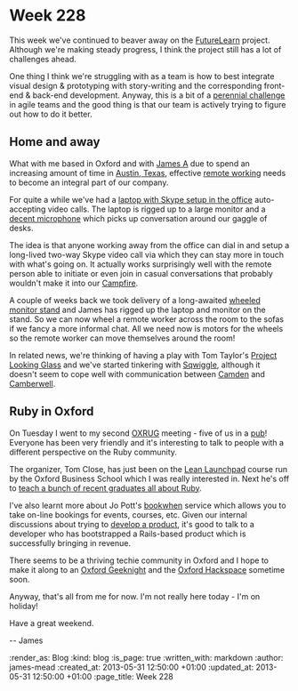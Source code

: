 Week 228
========

This week we've continued to beaver away on the [FutureLearn](http://futurelearn.com/) project. Although we're making steady progress, I think the project still has a lot of challenges ahead.

One thing I think we're struggling with as a team is how to best integrate visual design & prototyping with story-writing and the corresponding front-end & back-end development. Anyway, this is a bit of a [perennial challenge](http://www.agileproductdesign.com/blog/emerging_best_agile_ux_practice.html) in agile teams and the good thing is that our team is actively trying to figure out how to do it better.

## Home and away

What with me based in Oxford and with [James A](/james-adam) due to spend an increasing amount of time in [Austin, Texas](https://maps.google.com/maps?q=austin), effective [remote working](/working-remotely) needs to become an integral part of our company.

For quite a while we've had a [laptop with Skype setup in the office](/week-212#remote-working) auto-accepting video calls. The laptop is rigged up to a large monitor and a [decent microphone](http://bluemic.com/snowball/) which picks up conversation around our gaggle of desks.

The idea is that anyone working away from the office can dial in and setup a long-lived two-way Skype video call via which they can stay more in touch with what's going on. It actually works surprisingly well with the remote person able to initiate or even join in casual conversations that probably wouldn't make it into our [Campfire](http://campfirenow.com).

A couple of weeks back we took delivery of a long-awaited [wheeled monitor stand](http://www.amazon.co.uk/dp/B007BP3612) and James has rigged up the laptop and monitor on the stand. So we can now wheel a remote worker across the room to the sofas if we fancy a more informal chat. All we need now is motors for the wheels so the remote worker can move themselves around the room!

In related news, we're thinking of having a play with Tom Taylor's [Project Looking Glass](http://scraplab.net/project-looking-glass/) and we've started tinkering with [Sqwiggle](/week-222-links#sqwiggle----remote-working-made-awesomehttpwwwsqwigglecom), although it doesn't seem to cope well with communication between [Camden](http://www.open.ac.uk/) and [Camberwell](/tom-ward).

## Ruby in Oxford

On Tuesday I went to my second [OXRUG](http://oxrug.org) meeting - five of us in a [pub](http://kingsarmsoxford.co.uk/)! Everyone has been very friendly and it's interesting to talk to people with a different perspective on the Ruby community.

The organizer, Tom Close, has just been on the [Lean Launchpad](http://www.sbs.ox.ac.uk/centres/entrepreneurship/venturecreation/SeedFund/Pages/LeanLaunchpad.aspx) course run by the Oxford Business School which I was really interested in. Next he's off to [teach a bunch of recent graduates all about Ruby](http://www.entrepreneurfirst.org.uk/).

I've also learnt more about Jo Pott's [bookwhen](http://bookwhen.com/) service which allows you to take on-line bookings for events, courses, etc. Given our internal discussions about trying to [develop a product](/week-210#products-and-services), it's good to talk to a developer who has bootstrapped a Rails-based product which is successfully bringing in revenue.

There seems to be a thriving techie community in Oxford and I hope to make it along to an [Oxford Geeknight](http://oxford.geeknights.net/) and the [Oxford Hackspace](http://oxhack.org/) sometime soon.

Anyway, that's all from me for now. I'm not really here today - I'm on holiday!

Have a great weekend.

-- James

:render_as: Blog
:kind: blog
:is_page: true
:written_with: markdown
:author: james-mead
:created_at: 2013-05-31 12:50:00 +01:00
:updated_at: 2013-05-31 12:50:00 +01:00
:page_title: Week 228
